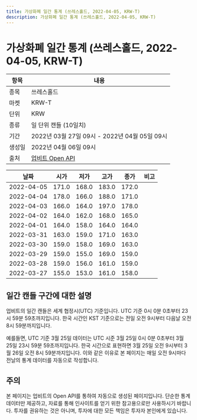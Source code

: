 ```yaml
---
title: 가상화폐 일간 통계 (쓰레스홀드, 2022-04-05, KRW-T)
description: 가상화폐 일간 통계 (쓰레스홀드, 2022-04-05, KRW-T)
---
```



가상화폐 일간 통계 (쓰레스홀드, 2022-04-05, KRW-T)
===

|항목|내용|
|--|--|
|종목|쓰레스홀드|
|마켓|KRW-T|
|단위|KRW|
|종류|일 단위 캔들 (10일치)|
|기간|2022년 03월 27일 09시 - 2022년 04월 05일 09시|
|생성일|2022년 04월 06일 09시|
|출처|[업비트 Open API](https://docs.upbit.com)|


|날짜|시가|저가|고가|종가|비고|
|--|--|--|--|--|--|
|2022-04-05|171.0|168.0|183.0|172.0|    |
|2022-04-04|178.0|166.0|188.0|171.0|    |
|2022-04-03|166.0|164.0|197.0|178.0|    |
|2022-04-02|164.0|162.0|168.0|165.0|    |
|2022-04-01|164.0|158.0|164.0|164.0|    |
|2022-03-31|163.0|159.0|171.0|163.0|    |
|2022-03-30|159.0|158.0|169.0|163.0|    |
|2022-03-29|159.0|155.0|169.0|159.0|    |
|2022-03-28|159.0|156.0|161.0|159.0|    |
|2022-03-27|155.0|153.0|161.0|158.0|    |


일간 캔들 구간에 대한 설명
---


업비트의 일간 캔들은 세계 협정시(UTC) 기준입니다. 
UTC 기준 0시 0분 0초부터 23시 59분 59초까지입니다. 
한국 시간인 KST 기준으로는 전일 오전 9시부터 다음날 오전 8시 59분까지입니다. 


예를들면, UTC 기준 3월 25일 데이터는 UTC 시준 3월 25일 0시 0분 0초부터 3월 25일 23시 59분 59초까지입니다. 
한국 시간으로 표현하면 3월 25일 오전 9시부터 3월 26일 오전 8시 59분까지입니다. 
이와 같은 이유로 본 페이지는 매일 오전 9시마다 전날의 통계 데이터를 자동으로 작성합니다. 


주의
---


본 페이지는 업비트의 Open API를 통하여 자동으로 생성된 페이지입니다. 
단순한 통계 데이터만 제공하고, 자료를 통해 인사이트를 얻기 위한 참고용으로만 사용하시기 바랍니다. 
투자를 권유하는 것은 아니며, 투자에 대한 모든 책임은 투자자 본인에게 있습니다. 
